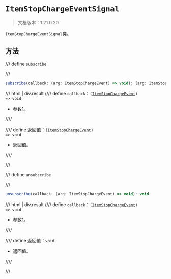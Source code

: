 # `ItemStopChargeEventSignal`

> 文档版本：1.21.0.20

`ItemStopChargeEventSignal`类。

## 方法

/// define
`subscribe`


///

```js
subscribe(callback: (arg: ItemStopChargeEvent) => void): (arg: ItemStopChargeEvent) => void
```

/// html | div.result
//// define
`callback`：<code>(<a href="../itemstopchargeevent/">ItemStopChargeEvent</a>) =&gt; void</code>

- 参数1。


////

//// define
返回值：<code>(<a href="../itemstopchargeevent/">ItemStopChargeEvent</a>) =&gt; void</code>

- 返回值。


////

///


/// define
`unsubscribe`


///

```js
unsubscribe(callback: (arg: ItemStopChargeEvent) => void): void
```

/// html | div.result
//// define
`callback`：<code>(<a href="../itemstopchargeevent/">ItemStopChargeEvent</a>) =&gt; void</code>

- 参数1。


////

//// define
返回值：`void`

- 返回值。


////

///

